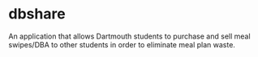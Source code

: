 # dbshare
An application that allows Dartmouth students to purchase and sell meal swipes/DBA to other students in order to eliminate meal plan waste.

